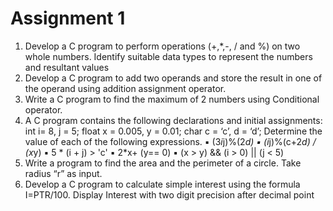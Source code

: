 # Assignment 1
1. Develop a C program to perform operations (+,*,-, / and %) on two whole 
numbers. Identify suitable data types to represent the numbers and 
resultant values
2. Develop a C program to add two operands and store the result in one of 
the operand using addition assignment operator.
3. Write a C program to find the maximum of 2 numbers using Conditional 
operator.
4. A C program contains the following declarations and initial assignments: 
int i= 8, j = 5; 
float x = 0.005, y = 0.01; 
char c = ‘c’, d = ‘d’; 
Determine the value of each of the following expressions. 
▪ (3*i*j)%(2*d) 
▪ (i*j)%(c+2*d) / (x*y) 
▪ 5 * (i + j) > 'c' 
▪ 2*x+ (y== 0) 
▪ (x > y) && (i > 0) || (j < 5) 
5. Write a program to find the area and the perimeter of a circle. 
 Take radius “r” as input.
6. Develop a C program to calculate simple interest using the formula 
I=PTR/100. Display Interest with two digit precision after decimal point
